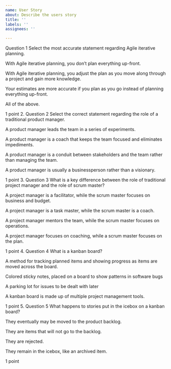 ```yaml
---
name: User Story
about: Describe the users story
title: ''
labels: ''
assignees: ''

---
```


Question 1
Select the most accurate statement regarding Agile iterative planning.


With Agile iterative planning, you don’t plan everything up-front.



With Agile iterative planning, you adjust the plan as you move along through a project and gain more knowledge.



Your estimates are more accurate if you plan as you go instead of planning everything up-front. 



All of the above.


1 point
2.
Question 2
Select the correct statement regarding the role of a traditional product manager.


A product manager leads the team in a series of experiments.



A product manager is a coach that keeps the team focused and eliminates impediments.



A product manager is a conduit between stakeholders and the team rather than managing the team.



A product manager is usually a businessperson rather than a visionary.


1 point
3.
Question 3
What is a key difference between the role of traditional project manager and the role of scrum master?


A project manager is a facilitator, while the scrum master focuses on business and budget.



 A project manager is a task master, while the scrum master is a coach.



A project manager mentors the team, while the scrum master focuses on operations.



A project manager focuses on coaching, while a scrum master focuses on the plan.


1 point
4.
Question 4
What is a kanban board?


A method for tracking planned items and showing progress as items are moved across the board.



Colored sticky notes, placed on a board to show patterns in software bugs



A parking lot for issues to be dealt with later



A kanban board is made up of multiple project management tools.


1 point
5.
Question 5
What happens to stories put in the icebox on a kanban board?


They eventually may be moved to the product backlog.



They are items that will not go to the backlog.



They are rejected.



They remain in the icebox, like an archived item.


1 point
